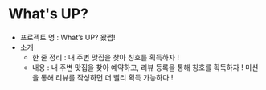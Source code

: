 # What's UP?
- 프로젝트 명 : What’s UP? 왔쩝!
- 소개
    - 한 줄 정리 : 내 주변 맛집을 찾아 칭호를 획득하자 !
    - 내용 : 내 주변 맛집을 찾아 예약하고, 리뷰 등록을 통해 칭호를 획득하자 ! 미션을 통해 리뷰를 작성하면 더 빨리 획득 가능하다 ! 
        
